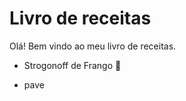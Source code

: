 # Livro de receitas 

Olá! Bem vindo ao meu livro de receitas.

* Strogonoff de Frango :chicken:

* pave

  

